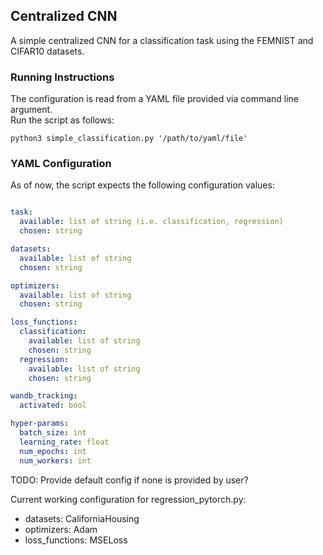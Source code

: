 ## Centralized CNN

A simple centralized CNN for a classification task using the FEMNIST and CIFAR10 datasets.

### Running Instructions

The configuration is read from a YAML file provided via command line argument. \
Run the script as follows:
```console
python3 simple_classification.py '/path/to/yaml/file'
```

### YAML Configuration

As of now, the script expects the following configuration values:
```yaml

task:
  available: list of string (i.e. classification, regression)
  chosen: string

datasets:
  available: list of string
  chosen: string

optimizers:
  available: list of string
  chosen: string

loss_functions:
  classification:
    available: list of string
    chosen: string
  regression:
    available: list of string
    chosen: string

wandb_tracking:
  activated: bool

hyper-params:
  batch_size: int
  learning_rate: float
  num_epochs: int
  num_workers: int
```

TODO: Provide default config if none is provided by user?

Current working configuration for regression_pytorch.py:
-   datasets: CaliforniaHousing
-   optimizers: Adam
-   loss_functions: MSELoss
